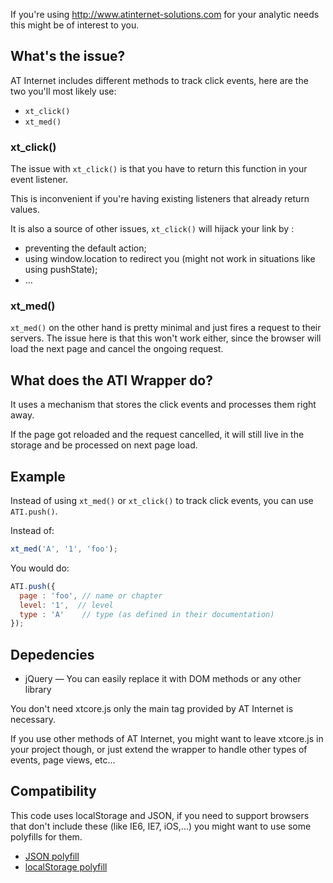 If you're using http://www.atinternet-solutions.com for your analytic needs this might be of interest to you.

## What's the issue?

AT Internet includes different methods to track click events, here are the two you'll most likely use:

  * ```xt_click()```
  * ```xt_med()```
  
### xt_click()

The issue with ```xt_click()``` is that you have to return this function in your event listener.

This is inconvenient if you're having existing listeners that already return values.

It is also a source of other issues, ```xt_click()``` will hijack your link by :

  * preventing the default action;
  * using window.location to redirect you (might not work in situations like using pushState);
  * …

### xt_med()

```xt_med()``` on the other hand is pretty minimal and just fires a request to their servers.
The issue here is that this won't work either, since the browser will load the next page and cancel the ongoing request.

## What does the ATI Wrapper do?

It uses a mechanism that stores the click events and processes them right away.

If the page got reloaded and the request cancelled, it will still live in the storage and be processed on next page load.

## Example

Instead of using ```xt_med()``` or ```xt_click()``` to track click events, you can use ```ATI.push()```.

Instead of:

```javascript
xt_med('A', '1', 'foo');
```

You would do:

```javascript
ATI.push({
  page : 'foo', // name or chapter
  level: '1',  // level
  type : 'A'    // type (as defined in their documentation)
});
```

## Depedencies

  * jQuery — You can easily replace it with DOM methods or any other library

You don't need xtcore.js only the main tag provided by AT Internet is necessary.

If you use other methods of AT Internet, you might want to leave xtcore.js in your project though, or just extend the wrapper to handle other types of events, page views, etc…

## Compatibility

This code uses localStorage and JSON, if you need to support browsers that don't include these (like IE6, IE7, iOS,…) you might want to use some polyfills for them.

  * [JSON polyfill](https://github.com/douglascrockford/JSON-js)
  * [localStorage polyfill](https://developer.mozilla.org/en/DOM/Storage#Compatibility)